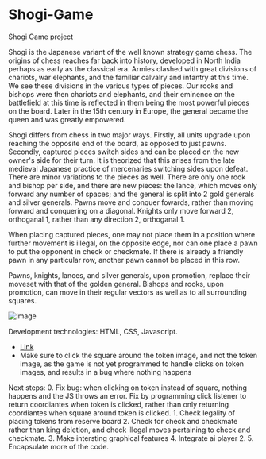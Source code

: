 # Shogi-Game
Shogi Game project

Shogi is the Japanese variant of the well known strategy game chess.  The origins of chess reaches far back into history, developed in North India perhaps as early as the classical era.  Armies clashed with great divisions of chariots, war elephants, and the familiar calvalry and infantry at this time.  We see these divisions in the various types of pieces.  Our rooks and bishops were then chariots and elephants, and their eminence on the battlefield at this time is reflected in them being the most powerful pieces on the board.  Later in the 15th century in Europe, the general became the queen and was greatly empowered.   

Shogi differs from chess in two major ways.  Firstly, all units upgrade upon reaching the opposite end of the board, as opposed to just pawns.  Secondly, captured pieces switch sides and can be placed on the new owner's side for their turn.  It is theorized that this arises from the late medieval Japanese practice of mercenaries switching sides upon defeat.  There are minor variations to the pieces as well.  There are only one rook and bishop per side, and there are new pieces: the lance, which moves only forward any number of spaces; and the general is split into 2 gold generals and silver generals.  Pawns move and conquer fowards, rather than moving forward and conquering on a diagonal.  Knights only move forward 2, orthoganal 1, rather than any direction 2, orthoganal 1. 

When placing captured pieces, one may not place them in a position where further movement is illegal, on the opposite edge, nor can one place a pawn to put the opponent in check or checkmate.  If there is already a friendly pawn in any particular row, another pawn cannot be placed in this row.  

Pawns, knights, lances, and silver generals, upon promotion, replace their moveset with that of the golden general.  Bishops and rooks, upon promotion, can move in their regular vectors as well as to all surrounding squares.  

![image](https://git.generalassemb.ly/robin10125/Shogi-Game/blob/gh-pages/Assets/Shogi_Screenshot.png)


Development technologies: HTML, CSS, Javascript.

* [Link](https://pages.git.generalassemb.ly/robin10125/Shogi-Game/)
* Make sure to click the square around the token image, and not the token image, as the game is not yet programmed to handle clicks on token images, and results in a bug where nothing happens

Next steps:
    0.  Fix bug: when clicking on token instead of square, nothing happens and the JS throws an error.  Fix by programming click listener to return coordiantes when token is clicked, rather than only returning coordiantes when square around token is clicked.
    1.  Check legality of placing tokens from reserve board
    2.  Check for check and checkmate rather than king deletion, and check illegal moves pertaining to check and checkmate.
    3.  Make intersting graphical features
    4.  Integrate ai player 2.
    5.  Encapsulate more of the code.
